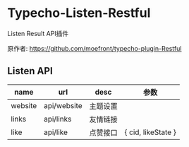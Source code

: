 # Typecho-Listen-Restful

Listen Result API插件

原作者: https://github.com/moefront/typecho-plugin-Restful

## Listen API

| name | url | desc | 参数 |
| ----------- | ----------- |----------- | ----------- |
| website | api/website | 主题设置 | |
| links | api/links | 友情链接 | |
| like | api/like | 点赞接口 | { cid, likeState } |
